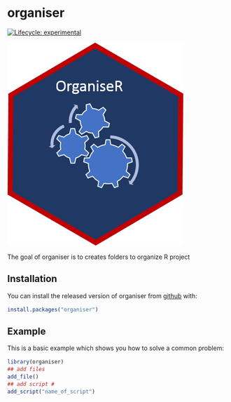 
<!-- README.md is generated from README.Rmd. Please edit that file -->
organiser
=========

<!-- badges: start -->
[![Lifecycle: experimental](https://img.shields.io/badge/lifecycle-experimental-orange.svg)](https://www.tidyverse.org/lifecycle/#experimental) <!-- badges: end -->

![sticker](inst/figures/organiseR.png)

The goal of organiser is to creates folders to organize R project

Installation
------------

You can install the released version of organiser from [github](https://CRAN.R-project.org) with:

``` r
install.packages("organiser")
```

Example
-------

This is a basic example which shows you how to solve a common problem:

``` r
library(organiser)
## add files
add_file()
## add script #
add_script("name_of_script")
```
